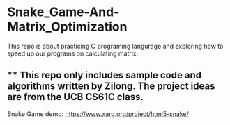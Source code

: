 # Snake_Game-And-Matrix_Optimization
This repo is about practicing C programing langurage and exploring how to speed up our programs on calculating matrix.

** This repo only includes sample code and algorithms written by Zilong. The project ideas are from the UCB CS61C class.
---
Snake Game demo: https://www.xarg.org/project/html5-snake/ 
